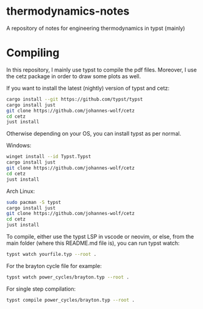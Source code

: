 # thermodynamics-notes
A repository of notes for engineering thermodynamics in typst (mainly)

# Compiling 

In this repository, I mainly use typst to compile the pdf files. 
Moreover, I use the cetz package in order to draw some plots as well.

If you want to install the latest (nightly) version of typst and cetz:
```bash 
cargo install --git https://github.com/typst/typst
cargo install just 
git clone https://github.com/johannes-wolf/cetz
cd cetz 
just install
```

Otherwise depending on your OS, you can install typst as per normal.

Windows:
```bash 
winget install --id Typst.Typst
cargo install just 
git clone https://github.com/johannes-wolf/cetz
cd cetz 
just install
```

Arch Linux:


```bash 
sudo pacman -S typst 
cargo install just 
git clone https://github.com/johannes-wolf/cetz
cd cetz 
just install
```

To compile, either use the typst LSP in vscode or neovim, or else,
from the main folder (where this README.md file is), you can run typst 
watch:

```bash 
typst watch yourfile.typ --root .
```

For the brayton cycle file for example:

```bash 
typst watch power_cycles/brayton.typ --root .
```

For single step compilation:

```bash 
typst compile power_cycles/brayton.typ --root .
```
